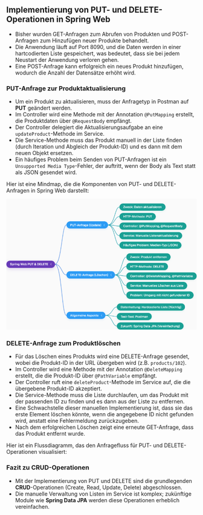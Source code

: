 ## Implementierung von PUT- und DELETE-Operationen in Spring Web
- Bisher wurden GET-Anfragen zum Abrufen von Produkten und POST-Anfragen zum Hinzufügen neuer Produkte behandelt.
- Die Anwendung läuft auf Port 8090, und die Daten werden in einer hartcodierten Liste gespeichert, was bedeutet, dass sie bei jedem Neustart der Anwendung verloren gehen.
- Eine POST-Anfrage kann erfolgreich ein neues Produkt hinzufügen, wodurch die Anzahl der Datensätze erhöht wird.

### PUT-Anfrage zur Produktaktualisierung
- Um ein Produkt zu aktualisieren, muss der Anfragetyp in Postman auf **PUT** geändert werden.
- Im Controller wird eine Methode mit der Annotation `@PutMapping` erstellt, die Produktdaten über `@RequestBody` empfängt.
- Der Controller delegiert die Aktualisierungsaufgabe an eine `updateProduct`-Methode im Service.
- Die Service-Methode muss das Produkt manuell in der Liste finden (durch Iteration und Abgleich der Produkt-ID) und es dann mit dem neuen Objekt ersetzen.
- Ein häufiges Problem beim Senden von PUT-Anfragen ist ein `Unsupported Media Type`-Fehler, der auftritt, wenn der Body als Text statt als JSON gesendet wird.

Hier ist eine Mindmap, die die Komponenten von PUT- und DELETE-Anfragen in Spring Web darstellt:

![img_5.png](img_5.png)

### DELETE-Anfrage zum Produktlöschen
- Für das Löschen eines Produkts wird eine DELETE-Anfrage gesendet, wobei die Produkt-ID in der URL übergeben wird (z.B. `products/102`).
- Im Controller wird eine Methode mit der Annotation `@DeleteMapping` erstellt, die die Produkt-ID über `@PathVariable` empfängt.
- Der Controller ruft eine `deleteProduct`-Methode im Service auf, die die übergebene Produkt-ID akzeptiert.
- Die Service-Methode muss die Liste durchlaufen, um das Produkt mit der passenden ID zu finden und es dann aus der Liste zu entfernen.
- Eine Schwachstelle dieser manuellen Implementierung ist, dass sie das erste Element löschen könnte, wenn die angegebene ID nicht gefunden wird, anstatt eine Fehlermeldung zurückzugeben.
- Nach dem erfolgreichen Löschen zeigt eine erneute GET-Anfrage, dass das Produkt entfernt wurde.

Hier ist ein Flussdiagramm, das den Anfragefluss für PUT- und DELETE-Operationen visualisiert:



### Fazit zu CRUD-Operationen
- Mit der Implementierung von PUT und DELETE sind die grundlegenden **CRUD**-Operationen (Create, Read, Update, Delete) abgeschlossen.
- Die manuelle Verwaltung von Listen im Service ist komplex; zukünftige Module wie **Spring Data JPA** werden diese Operationen erheblich vereinfachen.